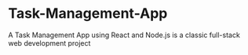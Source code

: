 # Task-Management-App
 A Task Management App using React and Node.js is a classic full-stack web development project
